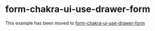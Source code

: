 # form-chakra-ui-use-drawer-form

This example has been moved to [form-chakra-ui-use-drawer-form](../../.././form-chakra-ui-use-drawer-form)
